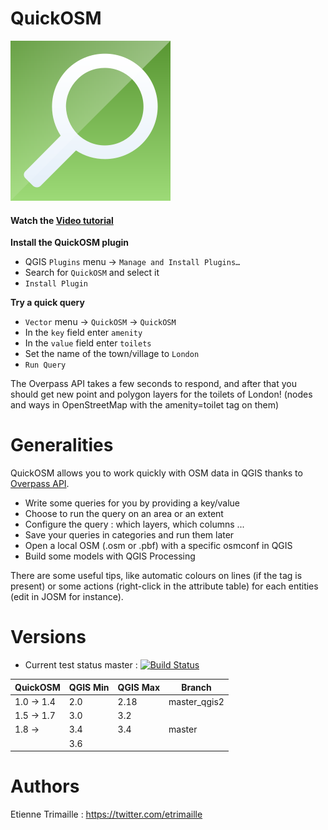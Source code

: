 QuickOSM
============================================================

![Logo of QuickOSM](resources/QuickOSM.svg)

#### Watch the [Video tutorial](https://vimeo.com/108737868)

**Install the QuickOSM plugin**
* QGIS `Plugins` menu -> `Manage and Install Plugins…`
* Search for `QuickOSM` and select it
* `Install Plugin`

**Try a quick query**
* `Vector` menu -> `QuickOSM` -> `QuickOSM`
* In the `key` field enter `amenity`
* In the `value` field enter `toilets`
* Set the name of the town/village to `London`
* `Run Query`

The Overpass API takes a few seconds to respond, and after that you should get new 
point and polygon layers for the toilets of London! (nodes and ways in OpenStreetMap 
with the amenity=toilet tag on them) 


Generalities
=
QuickOSM allows you to work quickly with OSM data in QGIS thanks to [Overpass API][Overpass].
* Write some queries for you by providing a key/value
* Choose to run the query on an area or an extent
* Configure the query : which layers, which columns ...
* Save your queries in categories and run them later
* Open a local OSM (.osm or .pbf) with a specific osmconf in QGIS
* Build some models with QGIS Processing

There are some useful tips, like automatic colours on lines (if the tag is present)
 or some actions (right-click in the attribute table) for each entities (edit in JOSM for instance).

[Overpass]: https://wiki.openstreetmap.org/wiki/Overpass_API


Versions
=

* Current test status master : [![Build Status](https://travis-ci.org/3liz/QuickOSM.svg)](https://travis-ci.org/3liz/QuickOSM)


| QuickOSM   | QGIS Min | QGIS Max | Branch       |
|------------|----------|----------|--------------|
| 1.0 -> 1.4 | 2.0      | 2.18     | master_qgis2 |
| 1.5 -> 1.7 | 3.0      | 3.2      |              |
| 1.8 ->     | 3.4      | 3.4      | master       |
|            | 3.6      |          |              |

Authors
=
Etienne Trimaille : https://twitter.com/etrimaille
